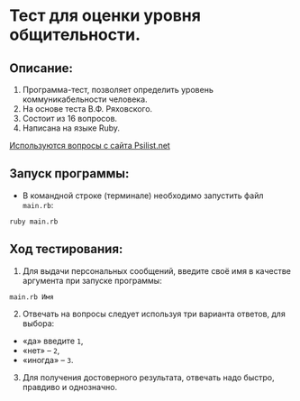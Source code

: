 # Тест для оценки уровня общительности.

## Описание:

1. Программа-тест, позволяет определить уровень коммуникабельности человека.
2. На основе теста В.Ф. Ряховского.
3. Состоит из 16 вопросов.
2. Написана на языке Ruby.

[Используются вопросы с сайта Psilist.net](http://psylist.net/praktikum/00003.htm)

## Запуск программы:

* В командной строке (терминале) необходимо запустить файл `main.rb`:

```ruby main.rb```

## Ход тестирования:

1. Для выдачи персональных сообщений, введите своё имя в качестве аргумента при запуске программы:

```main.rb Имя```

2. Отвечать на вопросы следует используя три варианта ответов, для выбора:
 * «да» введите `1`,
 * «нет» – `2`,
 * «иногда» – `3`.
 
3. Для получения достоверного результата, отвечать надо быстро, правдиво и однозначно.
